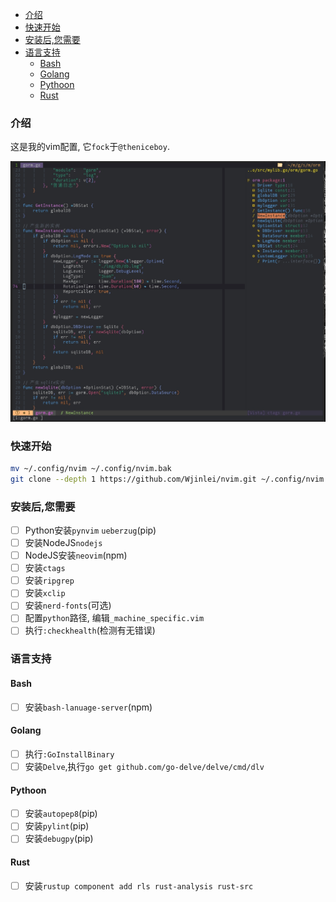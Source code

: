 <!-- TOC GFM -->

- [介绍](#介绍)
- [快速开始](#快速开始)
- [安装后,您需要](#安装后您需要)
- [语言支持](#语言支持)
    + [Bash](#bash)
    + [Golang](#golang)
    + [Pythoon](#pythoon)
    + [Rust](#rust)

<!-- /TOC -->

### 介绍
这是我的vim配置, 它`fock`于`@theniceboy`.<br/>

![preview](./preview.jpg)

### 快速开始
```bash
mv ~/.config/nvim ~/.config/nvim.bak
git clone --depth 1 https://github.com/Wjinlei/nvim.git ~/.config/nvim
```
### 安装后,您需要
- [ ] Python安装`pynvim` `ueberzug`(pip)
- [ ] 安装NodeJS`nodejs`
- [ ] NodeJS安装`neovim`(npm)
- [ ] 安装`ctags`
- [ ] 安装`ripgrep`
- [ ] 安装`xclip`
- [ ] 安装`nerd-fonts`(可选)
- [ ] 配置`python`路径, 编辑`_machine_specific.vim`
- [ ] 执行`:checkhealth`(检测有无错误)

### 语言支持
#### Bash
- [ ] 安装`bash-lanuage-server`(npm)

#### Golang
- [ ] 执行`:GoInstallBinary`
- [ ] 安装`Delve`,执行`go get github.com/go-delve/delve/cmd/dlv`

#### Pythoon
- [ ] 安装`autopep8`(pip)
- [ ] 安装`pylint`(pip)
- [ ] 安装`debugpy`(pip)

#### Rust
- [ ] 安装`rustup component add rls rust-analysis rust-src`

